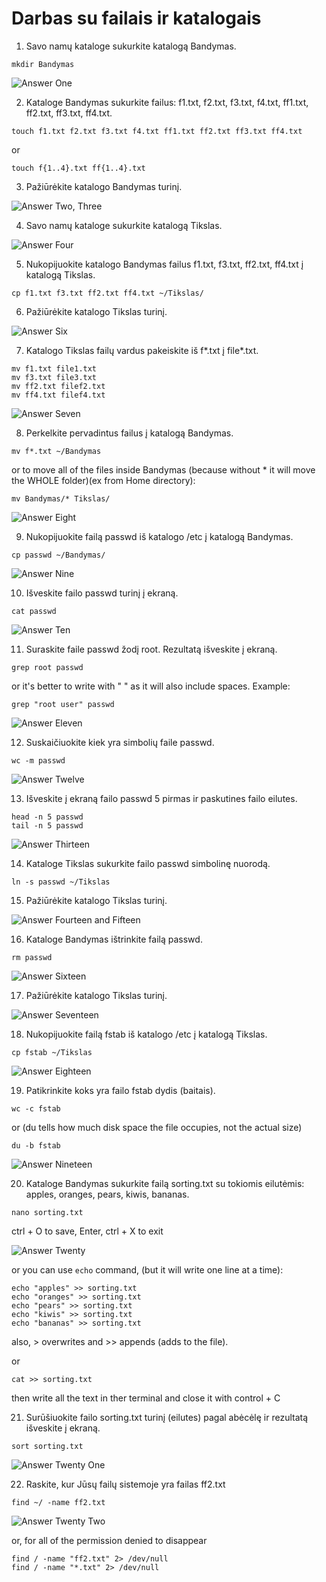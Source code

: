 # Darbas su failais ir katalogais

1. Savo namų kataloge sukurkite katalogą Bandymas.

```
mkdir Bandymas
```

![Answer One](./images/answer1.png)

2. Kataloge Bandymas sukurkite failus: f1.txt, f2.txt, f3.txt, f4.txt, ff1.txt, ff2.txt, ff3.txt, ff4.txt. 

```
touch f1.txt f2.txt f3.txt f4.txt ff1.txt ff2.txt ff3.txt ff4.txt
```

or

```
touch f{1..4}.txt ff{1..4}.txt
```

3. Pažiūrėkite katalogo Bandymas turinį. 

![Answer Two, Three](./images/answer2-3.png)

4. Savo namų kataloge sukurkite katalogą Tikslas. 

![Answer Four](./images/answer4.png)

5. Nukopijuokite katalogo Bandymas failus f1.txt, f3.txt, ff2.txt, ff4.txt į katalogą Tikslas. 

```
cp f1.txt f3.txt ff2.txt ff4.txt ~/Tikslas/
```

6. Pažiūrėkite katalogo Tikslas turinį. 

![Answer Six](./images/answer6.png)

7. Katalogo Tikslas failų vardus pakeiskite iš f*.txt į file*.txt. 

```
mv f1.txt file1.txt
mv f3.txt file3.txt
mv ff2.txt filef2.txt
mv ff4.txt filef4.txt
```

![Answer Seven](./images/answer7.png)

8. Perkelkite pervadintus failus į katalogą Bandymas.

```
mv f*.txt ~/Bandymas
```

or to move all of the files inside Bandymas (because without * it will move the WHOLE folder)(ex from Home directory):

```
mv Bandymas/* Tikslas/
```

![Answer Eight](./images/answer8.png)

9.  Nukopijuokite failą passwd iš katalogo /etc į katalogą Bandymas. 

```
cp passwd ~/Bandymas/
```

![Answer Nine](./images/answer9.png)

10. Išveskite failo passwd turinį į ekraną. 

```
cat passwd
```

![Answer Ten](./images/answer10.png)

11.  Suraskite faile passwd žodį root. Rezultatą išveskite į ekraną. 

```
grep root passwd
```

or it's better to write with " " as it will also include spaces. Example:

```
grep "root user" passwd
```

![Answer Eleven](./images/answer11.png)

12.  Suskaičiuokite kiek yra simbolių faile passwd.  

```
wc -m passwd
```

![Answer Twelve](./images/answer12.png)
    
13.  Išveskite į ekraną failo passwd 5 pirmas ir paskutines failo eilutes. 

```
head -n 5 passwd
tail -n 5 passwd
```
    
![Answer Thirteen](./images/answer13.png)

14.  Kataloge Tikslas sukurkite failo passwd simbolinę nuorodą. 

```
ln -s passwd ~/Tikslas
```

15.  Pažiūrėkite katalogo Tikslas turinį. 
   
![Answer Fourteen and Fifteen](./images/answer14-15.png)

16.   Kataloge Bandymas ištrinkite failą passwd. 
    
```
rm passwd
```

![Answer Sixteen](./images/answer16.png)

17.  Pažiūrėkite katalogo Tikslas turinį. 

![Answer Seventeen](./images/answer17.png)    

18.  Nukopijuokite failą fstab iš katalogo /etc į katalogą Tikslas. 

```
cp fstab ~/Tikslas
```

![Answer Eighteen](./images/answer18.png)  

19.  Patikrinkite koks yra failo fstab dydis (baitais). 
    
```
wc -c fstab
```

or (du tells how much disk space the file occupies, not the actual size)

```
du -b fstab
```

![Answer Nineteen](./images/answer19.png)  

20.  Kataloge Bandymas sukurkite failą sorting.txt su tokiomis eilutėmis: apples, oranges, pears, kiwis, bananas. 
    
```
nano sorting.txt
```

ctrl + O to save, Enter, ctrl + X to exit

![Answer Twenty](./images/answer20.png) 

or you can use `echo` command, (but it will write one line at a time):

```
echo "apples" >> sorting.txt
echo "oranges" >> sorting.txt
echo "pears" >> sorting.txt
echo "kiwis" >> sorting.txt
echo "bananas" >> sorting.txt
```

also, > overwrites and >> appends (adds to the file).

or

```
cat >> sorting.txt
```

then write all the text in ther terminal and close it with control + C

21.  Surūšiuokite failo sorting.txt turinį (eilutes) pagal abėcėlę ir rezultatą išveskite į ekraną. 
    
```
sort sorting.txt
```

![Answer Twenty One](./images/answer21.png) 

22.  Raskite, kur Jūsų failų sistemoje yra failas ff2.txt

```
find ~/ -name ff2.txt
```

![Answer Twenty Two](./images/answer22.png) 

or, for all of the permission denied to disappear

```
find / -name "ff2.txt" 2> /dev/null
find / -name "*.txt" 2> /dev/null
```
